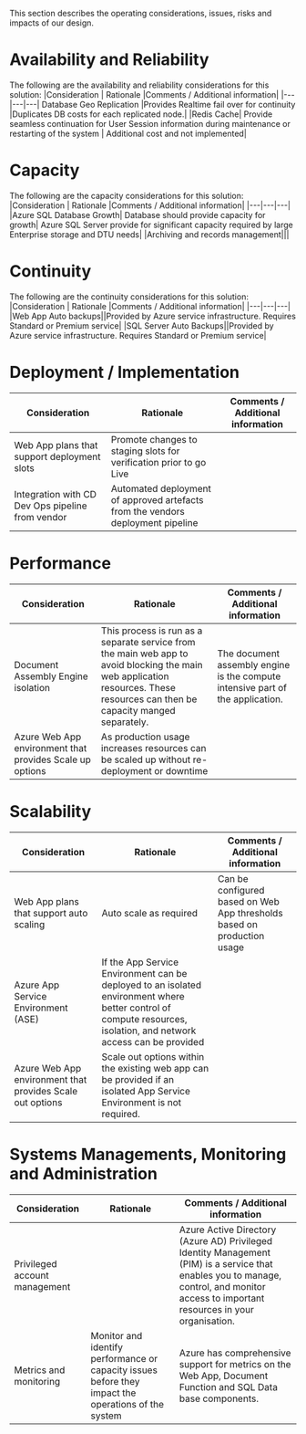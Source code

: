 This section describes the operating considerations, issues, risks and impacts of our design.

# Availability and Reliability
The following are the availability and reliability considerations for this solution: 
|Consideration	| Rationale |Comments / Additional information|
|---|---|---|
Database Geo Replication |Provides Realtime fail over for continuity |Duplicates DB costs for each replicated node.|
|Redis Cache| Provide seamless continuation for User Session information during maintenance or restarting of the system	| Additional cost and not implemented|

# Capacity
The following are the capacity considerations for this solution: 
|Consideration	| Rationale |Comments / Additional information|
|---|---|---|
|Azure SQL Database Growth| Database should provide capacity for growth| Azure SQL Server provide for significant capacity required by large Enterprise storage and DTU needs|
|Archiving and records management|||

# Continuity
The following are the continuity considerations for this solution: 
|Consideration	| Rationale |Comments / Additional information|
|---|---|---|
|Web App Auto backups||Provided by Azure service infrastructure. Requires Standard or Premium service|
|SQL Server Auto Backups||Provided by Azure service infrastructure. Requires Standard or Premium service|

# Deployment / Implementation
|Consideration	| Rationale |Comments / Additional information|
|---|---|---|
|Web App plans that support deployment slots| Promote changes to staging slots for verification prior to go Live||
|Integration with CD Dev Ops pipeline from vendor| Automated deployment of approved artefacts from the vendors deployment pipeline||

# Performance
|Consideration	| Rationale |Comments / Additional information|
|---|---|---|
|Document Assembly Engine isolation| This process is run as a separate service from the main web app to avoid blocking the main web application resources. These resources can then be capacity manged separately. |The document assembly engine is the compute intensive part of the application.|
|Azure Web App environment that provides Scale up options| As production usage increases resources can be scaled up without re-deployment or downtime||

# Scalability
|Consideration	| Rationale |Comments / Additional information|
|---|---|---|
|Web App plans that support auto scaling| Auto scale as required| Can be configured based on Web App thresholds based on production usage|
|Azure App Service Environment (ASE)|If the App Service Environment can be deployed to an isolated environment where better control of compute resources, isolation, and network access can be provided||
|Azure Web App environment that provides Scale out options| Scale out options within the existing web app can be provided if an isolated App Service Environment is not required.||

# Systems Managements, Monitoring and Administration
|Consideration	| Rationale |Comments / Additional information|
|---|---|---|
|Privileged account management||Azure Active Directory (Azure AD) Privileged Identity Management (PIM) is a service that enables you to manage, control, and monitor access to important resources in your organisation.|
|Metrics and monitoring| Monitor and identify performance or capacity issues before they impact the operations of the system| Azure has comprehensive support for metrics on the Web App, Document Function and SQL Data base components. |
